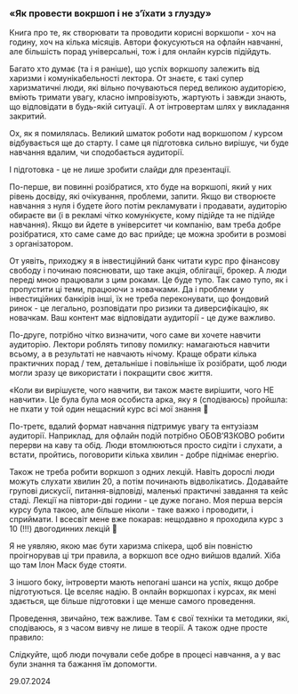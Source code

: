 ### «Як провести вокршоп і не зʼїхати з глузду»

Книга про те, як створювати та проводити корисні воркшопи - хоч на годину, хоч на кілька місяців. Автори фокусуються на офлайн навчанні, але більшість порад універсальні, тож і для онлайн курсів підійдуть.

Багато хто думає (та і я раніше), що успіх воркшопу залежить від харизми і комунікабельності лектора. От знаєте, є такі супер харизматичні люди, які вільно почуваються перед великою аудиторією, вміють тримати увагу, класно імпровізують, жартують і завжди знають, що відповідати в будь-якій ситуації. А от інтровертам шлях у викладання закритий.

Ох, як я помилялась. Великий шматок роботи над воркшопом / курсом відбувається ще до старту. І саме ця підготовка сильно вирішує, чи буде навчання вдалим, чи сподобається аудиторії.

І підготовка - це не лише зробити слайди для презентації.

По-перше, ви повинні розібратися, хто буде на воркшопі, який у них рівень досвіду, які очікування, проблеми, запити. Якщо ви створюєте навчання з нуля і будете його потім рекламувати і продавати, аудиторію обираєте ви (і в рекламі чітко комунікуєте, кому підійде та не підійде навчання). Якщо ви йдете в університет чи компанію, вам треба добре розібратися, хто саме саме до вас прийде; це можна зробити в розмові з організатором.

От уявіть, приходжу я в інвестиційний банк читати курс про фінансову свободу і починаю пояснювати, що таке акція, облігації, брокер. А люди переді мною працювали з цим роками. Це буде тупо. Так само тупо, як і пропустити ці теми, працюючи з новачками. Да і проблеми у інвестиційних банкірів інші, їх не треба переконувати, що фондовий ринок - це легально, розповідати про ризики та диверсифікацію, як новачкам. Ваш контент має відповідати аудиторії - це дуже важливо.

По-друге, потрібно чітко визначити, чого саме ви хочете навчити аудиторію. Лектори роблять типову помилку: намагаються навчити всьому, а в результаті не навчають нічому. Краще обрати кілька практичних порад / тем, детальніше і повільніше їх розібрати, щоб люди могли зразу це використати і покращити своє життя.

«Коли ви вирішуєте, чого навчити, ви також маєте вирішити, чого НЕ навчити». Це була була моя особиста арка, яку я (сподіваюсь) пройшла: не пхати у той один нещасний курс всі мої знання 🌚

По-третє, вдалий формат навчання підтримує увагу та ентузіазм аудиторії. Наприклад, для офлайн подій потрібно ОБОВʼЯЗКОВО робити перерви на каву та обід. Люди втомлюються просто сидіти і слухати, а встати, пройтись, поговорити кілька хвилин - добре піднімає енергію.

Також не треба робити воркшоп з одних лекцій. Навіть дорослі люди можуть слухати хвилин 20, а потім починають відволікатись. Додавайте групові дискусії, питання-відповіді, маленькі практичні завдання та кейс стаді. Лекції на півтори-дві години - це дуже погано. Моя перша версія курсу була такою, але більше ніколи - таке важко і проводити, і сприймати. І всесвіт мене вже покарав: нещодавно я проходила курс з 10 (!!!) двогодинних лекцій 🫣

Я не уявляю, якою має бути харизма спікера, щоб він повністю проігнорував ці три правила, а воркшоп все одно вийшов вдалий. Хіба що там Ілон Маск буде стояти.

З іншого боку, інтроверти мають непогані шанси на успіх, якщо добре підготуються. Це вселяє надію. В онлайн воркшопах і курсах, як мені здається, ще більше підготовки і ще менше самого проведення.

Проведення, звичайно, теж важливе. Там є свої техніки та методики, які, сподіваюсь, я з часом вивчу не лише в теорії. А також одне просте правило:

Слідкуйте, щоб люди почували себе добре в процесі навчання, а у вас були знання та бажання їм допомогти.

29.07.2024
